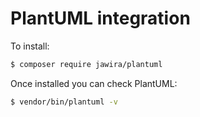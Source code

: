 PlantUML integration
====================

To install:

```sh
$ composer require jawira/plantuml
```

Once installed you can check PlantUML:

```sh
$ vendor/bin/plantuml -v
```
